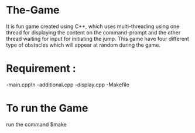 # The-Game
It is fun game created using C++, which uses multi-threading using one thread for displaying the content on the command-prompt and the other thread waiting for input for initiating the jump. This game have four different type of obstacles which will appear at random during the game.

# Requirement :
-main.cpp\n
-additional.cpp
-display.cpp
-Makefile

# To run the Game 
run the command
$make
